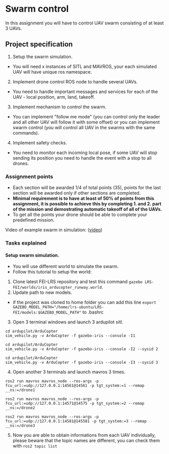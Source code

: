 # Swarm control
In this assignment you will have to control UAV swarm consisting of at least 3 UAVs.

## Project specification
1. Setup the swarm simulation.
- You will need x instances of SITL and MAVROS, your each simulated UAV will have unique ros namespace. 

2. Implement drone control ROS node to handle several UAVs. 
- You need to handle important messages and services for each of the UAV - local position, arm, land, takeoff. 

3. Implement mechanism to control the swarm.
- You can implement "follow me mode" (you can control only the leader and all other UAV will follow it with some offset) or you can implement swarm control (you will control all UAV in the swarms with the same commands).

4. Implement safety checks. 
- You need to monitor each incoming local pose, if some UAV will stop sending its position you need to handle the event with a stop to all drones.

 
### **Assignment points**
- Each section will be awarded 1/4 of total points (35), points for the last section will be awarded only if other sections are completed.
- **Minimal requirement is to have at least of 50% of points from this assignment, it is possible to achieve this by completing 1. and 2. part of the mission and demostrating automatic takeoff of all of the UAVs.**
- To get all the points your drone should be able to complete your predefined mission.

Video of example swarm in simulation:   ([video](../resources/swarm.mkv))

### Tasks explained

#### Setup swarm simulation.
- You will use different world to simulate the swarm.
- Follow this tutorial to setup the world:

1. Clone latest FEI-LRS repository and test this command `gazebo LRS-FEI/worlds/iris_arducopter_runway.world`.
2. Update path to new models. 
- if the project was cloned to home folder you can add this line `export GAZEBO_MODEL_PATH="/home/lrs-ubuntu/LRS-FEI/models:$GAZEBO_MODEL_PATH"` to .bashrc
3. Open 3 terminal windows and launch 3 ardupilot sitl.
```
cd ardupilot/ArduCopter
sim_vehicle.py -v ArduCopter -f gazebo-iris --console -I1
```
```
cd ardupilot/ArduCopter
sim_vehicle.py -v ArduCopter -f gazebo-iris --console -I2 --sysid 2
```
```
cd ardupilot/ArduCopter
sim_vehicle.py -v ArduCopter -f gazebo-iris --console -I3 --sysid 3
```
4. Open another 3 terminals and launch mavros 3 times.

```
ros2 run mavros mavros_node --ros-args -p fcu_url:=udp://127.0.0.1:14561@14561 -p tgt_system:=1 --remap __ns:=/drone1
```
```
ros2 run mavros mavros_node --ros-args -p fcu_url:=udp://127.0.0.1:14571@14575 -p tgt_system:=2 --remap __ns:=/drone2
```
```
ros2 run mavros mavros_node --ros-args -p fcu_url:=udp://127.0.0.1:14581@145581 -p tgt_system:=3 --remap __ns:=/drone3
```
5. Now you are able to obtain informations from each UAV individually, please beware that the topic names are different, you can check them with `ros2 topic list`
